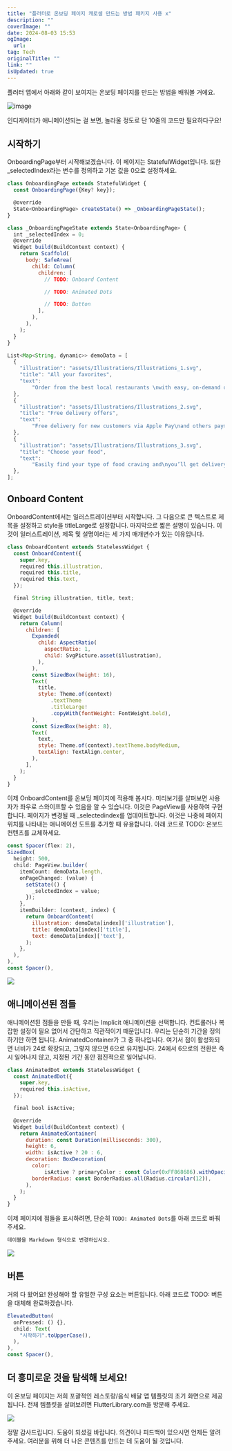 ```yaml
---
title: "플러터로 온보딩 페이지 캐로셀 만드는 방법 패키지 사용 x"
description: ""
coverImage: ""
date: 2024-08-03 15:53
ogImage: 
  url: 
tag: Tech
originalTitle: ""
link: ""
isUpdated: true
---
```






플러터 앱에서 아래와 같이 보여지는 온보딩 페이지를 만드는 방법을 배워볼 거에요.

![image](https://miro.medium.com/v2/resize:fit:960/1*QTCiaojbDwpoaW8f3COl4g.gif)

인디케이터가 애니메이션되는 걸 보면, 놀라울 정도로 단 10줄의 코드만 필요하다구요!

## 시작하기

<div class="content-ad"></div>

OnboardingPage부터 시작해보겠습니다. 이 페이지는 StatefulWidget입니다. 또한 \_selectedIndex라는 변수를 정의하고 기본 값을 0으로 설정하세요.

```js
class OnboardingPage extends StatefulWidget {
  const OnboardingPage({Key? key});

  @override
  State<OnboardingPage> createState() => _OnboardingPageState();
}

class _OnboardingPageState extends State<OnboardingPage> {
  int _selectedIndex = 0;
  @override
  Widget build(BuildContext context) {
    return Scaffold(
      body: SafeArea(
        child: Column(
          children: [
            // TODO: Onboard Content

            // TODO: Animated Dots

            // TODO: Button
          ],
        ),
      ),
    );
  }
}

List<Map<String, dynamic>> demoData = [
  {
    "illustration": "assets/Illustrations/Illustrations_1.svg",
    "title": "All your favorites",
    "text":
        "Order from the best local restaurants \nwith easy, on-demand delivery.",
  },
  {
    "illustration": "assets/Illustrations/Illustrations_2.svg",
    "title": "Free delivery offers",
    "text":
        "Free delivery for new customers via Apple Pay\nand others payment methods.",
  },
  {
    "illustration": "assets/Illustrations/Illustrations_3.svg",
    "title": "Choose your food",
    "text":
        "Easily find your type of food craving and\nyou’ll get delivery in wide range.",
  },
];
```

## Onboard Content

OnboardContent에서는 일러스트레이션부터 시작합니다. 그 다음으로 큰 텍스트로 제목을 설정하고 style을 titleLarge로 설정합니다. 마지막으로 짧은 설명이 있습니다. 이것이 일러스트레이션, 제목 및 설명이라는 세 가지 매개변수가 있는 이유입니다.

<div class="content-ad"></div>

```js
class OnboardContent extends StatelessWidget {
  const OnboardContent({
    super.key,
    required this.illustration,
    required this.title,
    required this.text,
  });

  final String illustration, title, text;

  @override
  Widget build(BuildContext context) {
    return Column(
      children: [
        Expanded(
          child: AspectRatio(
            aspectRatio: 1,
            child: SvgPicture.asset(illustration),
          ),
        ),
        const SizedBox(height: 16),
        Text(
          title,
          style: Theme.of(context)
              .textTheme
              .titleLarge!
              .copyWith(fontWeight: FontWeight.bold),
        ),
        const SizedBox(height: 8),
        Text(
          text,
          style: Theme.of(context).textTheme.bodyMedium,
          textAlign: TextAlign.center,
        ),
      ],
    );
  }
}
```

이제 OnboardContent를 온보딩 페이지에 적용해 봅시다. 미리보기를 살펴보면 사용자가 좌우로 스와이프할 수 있음을 알 수 있습니다. 이것은 PageView를 사용하여 구현합니다. 페이지가 변경될 때 \_selectedindex를 업데이트합니다. 이것은 나중에 페이지 위치를 나타내는 애니메이션 도트를 추가할 때 유용합니다. 아래 코드로 TODO: 온보드 컨텐츠를 교체하세요.

```js
const Spacer(flex: 2),
SizedBox(
  height: 500,
  child: PageView.builder(
    itemCount: demoData.length,
    onPageChanged: (value) {
      setState(() {
        _selctedIndex = value;
      });
    },
    itemBuilder: (context, index) {
      return OnboardContent(
        illustration: demoData[index]['illustration'],
        title: demoData[index]['title'],
        text: demoData[index]['text'],
      );
    },
  ),
),
const Spacer(),
```

<img src="/assets/img/Flutter-App-Intro-Onboarding-Screen-with-Carousel-Animated-Dots-—-NO-Package_1.png" />

<div class="content-ad"></div>

## 애니메이션된 점들

애니메이션된 점들을 만들 때, 우리는 Implicit 애니메이션을 선택합니다. 컨트롤러나 복잡한 설정이 필요 없어서 간단하고 직관적이기 때문입니다. 우리는 단순히 기간을 정의하기만 하면 됩니다. AnimatedContainer가 그 중 하나입니다. 여기서 점이 활성화되면 너비가 24로 확장되고, 그렇지 않으면 6으로 유지됩니다. 24에서 6으로의 전환은 즉시 일어나지 않고, 지정된 기간 동안 점진적으로 일어납니다.

```js
class AnimatedDot extends StatelessWidget {
  const AnimatedDot({
    super.key,
    required this.isActive,
  });

  final bool isActive;

  @override
  Widget build(BuildContext context) {
    return AnimatedContainer(
      duration: const Duration(milliseconds: 300),
      height: 6,
      width: isActive ? 20 : 6,
      decoration: BoxDecoration(
        color:
            isActive ? primaryColor : const Color(0xFF868686).withOpacity(0.25),
        borderRadius: const BorderRadius.all(Radius.circular(12)),
      ),
    );
  }
}
```

이제 페이지에 점들을 표시하려면, 단순히 `TODO: Animated Dots`를 아래 코드로 바꿔주세요.

<div class="content-ad"></div>

```js
테이블을 Markdown 형식으로 변경하십시오.
```

<img src="https://miro.medium.com/v2/resize:fit:1000/1*EqZt2mTJcM8dbXJHGFl8UQ.gif" />

## 버튼

거의 다 왔어요! 완성해야 할 유일한 구성 요소는 버튼입니다. 아래 코드로 TODO: 버튼을 대체해 완료하겠습니다.

<div class="content-ad"></div>

```js
ElevatedButton(
  onPressed: () {},
  child: Text(
    "시작하기".toUpperCase(),
  ),
),
const Spacer(),
```

## 더 흥미로운 것을 탐색해 보세요!

이 온보딩 페이지는 저희 포괄적인 레스토랑/음식 배달 앱 템플릿의 초기 화면으로 제공됩니다. 전체 템플릿을 살펴보려면 FlutterLibrary.com을 방문해 주세요.

<img src="/assets/img/Flutter-App-Intro-Onboarding-Screen-with-Carousel-Animated-Dots-—-NO-Package_3.png" />

<div class="content-ad"></div>

정말 감사드립니다. 도움이 되셨길 바랍니다. 의견이나 피드백이 있으시면 언제든 알려주세요. 여러분을 위해 더 나은 콘텐츠를 만드는 데 도움이 될 것입니다.

<div class="content-ad"></div>
